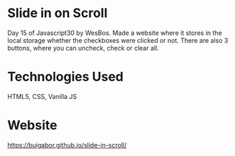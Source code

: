 # Slide in on Scroll

Day 15 of Javascript30 by WesBos. Made a website where it stores in the local storage whether the checkboxes were clicked or not. There are also 3 buttons, where you can uncheck, check or clear all.

# Technologies Used

HTML5, CSS, Vanilla JS

# Website

https://buigabor.github.io/slide-in-scroll/
